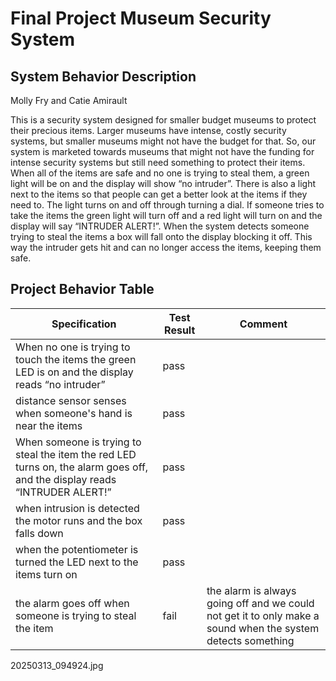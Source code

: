 # Final Project Museum Security System 

## System Behavior Description 
Molly Fry and Catie Amirault                                                                                                                                       

This is a security system designed for smaller budget museums to protect their precious items. Larger museums have intense, costly security systems, but smaller museums might not have the budget for that. So, our system is marketed towards museums that might not have the funding for intense security systems but still need something to protect their items. When all of the items are safe and no one is trying to steal them, a green light will be on and the display will show “no intruder”. There is also a light next to the items so that people can get a better look at the items if they need to. The light turns on and off through turning a dial. If someone tries to take the items the green light will turn off and a red light will turn on and the display will say “INTRUDER ALERT!”. When the system detects someone trying to steal the items a box will fall onto the display blocking it off. This way the intruder gets hit and can no longer access the items, keeping them safe.


## Project Behavior Table 

|Specification                                                                            |        Test Result          |         Comment
|------------------|-----------------------------|----------------------
| When no one is trying to touch the items the green LED is on and the display reads “no intruder”|         pass    |         
| distance sensor senses when someone's hand is near the items |         pass  |       
| When someone is trying to steal the item the red LED turns on, the alarm goes off, and the display reads “INTRUDER ALERT!”    | pass|                                                                      
| when intrusion is detected the motor runs and the box falls down | pass | 
| when the potentiometer is turned the LED next to the items turn on              | pass | 
| the alarm goes off when someone is trying to steal the item | fail | the alarm is always going off and we could not get it to only make a sound when the system detects something 

20250313_094924.jpg

